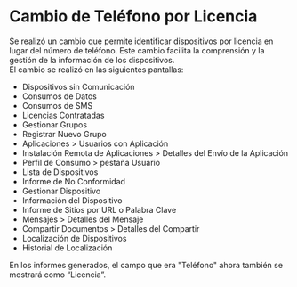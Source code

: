 # Cambio de Teléfono por Licencia

Se realizó un cambio que permite identificar dispositivos por licencia en lugar del número de teléfono. Este cambio facilita la comprensión y la gestión de la información de los dispositivos.\
El cambio se realizó en las siguientes pantallas:

* Dispositivos sin Comunicación
* Consumos de Datos
* Consumos de SMS
* Licencias Contratadas
* Gestionar Grupos
* Registrar Nuevo Grupo
* Aplicaciones > Usuarios con Aplicación
* Instalación Remota de Aplicaciones > Detalles del Envío de la Aplicación
* Perfil de Consumo > pestaña Usuario
* Lista de Dispositivos
* Informe de No Conformidad
* Gestionar Dispositivo
* Información del Dispositivo
* Informe de Sitios por URL o Palabra Clave
* Mensajes > Detalles del Mensaje
* Compartir Documentos > Detalles del Compartir
* Localización de Dispositivos
* Historial de Localización

En los informes generados, el campo que era "Teléfono" ahora también se mostrará como “Licencia”.

